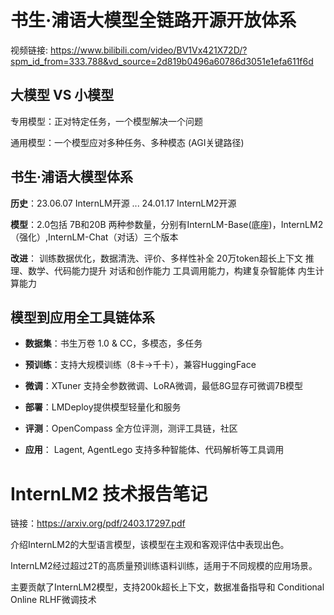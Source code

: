 # 书生·浦语大模型全链路开源开放体系

视频链接: https://www.bilibili.com/video/BV1Vx421X72D/?spm_id_from=333.788&vd_source=2d819b0496a60786d3051e1efa611f6d

## 大模型 VS 小模型

专用模型：正对特定任务，一个模型解决一个问题

通用模型：一个模型应对多种任务、多种模态 (AGI关键路径)

## 书生·浦语大模型体系

**历史**：23.06.07 InternLM开源 ... 24.01.17 InternLM2开源

**模型**：2.0包括 7B和20B 两种参数量，分别有InternLM-Base(底座)，InternLM2（强化）,InternLM-Chat（对话）三个版本

**改进**： 训练数据优化，数据清洗、评价、多样性补全
            20万token超长上下文
            推理、数学、代码能力提升
            对话和创作能力
            工具调用能力，构建复杂智能体
            内生计算能力

## 模型到应用全工具链体系

- **数据集**：书生万卷 1.0 & CC，多模态，多任务

- **预训练**：支持大规模训练（8卡→千卡），兼容HuggingFace

- **微调**：XTuner 支持全参数微调、LoRA微调，最低8G显存可微调7B模型

- **部署**：LMDeploy提供模型轻量化和服务

- **评测**：OpenCompass 全方位评测，测评工具链，社区

- **应用**： Lagent, AgentLego 支持多种智能体、代码解析等工具调用

# InternLM2 技术报告笔记
链接：https://arxiv.org/pdf/2403.17297.pdf

介绍InternLM2的大型语言模型，该模型在主观和客观评估中表现出色。

InternLM2经过超过2T的高质量预训练语料训练，适用于不同规模的应用场景。

主要贡献了InternLM2模型，支持200k超长上下文，数据准备指导和 Conditional Online RLHF微调技术
